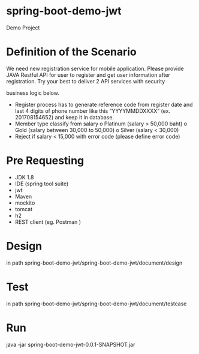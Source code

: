 # spring-boot-demo-jwt

Demo Project

# Definition of the Scenario

We need new registration service for mobile application. Please provide JAVA
Restful API for user to register and get user information after registration. Try
your best to deliver 2 API services with security

business logic below.
- Register process has to generate reference code from register date and
last 4 digits of phone number like this “YYYYMMDDXXXX” (ex.
201708154652) and keep it in database.
- Member type classify from salary
o Platinum (salary > 50,000 baht)
o Gold (salary between 30,000 to 50,000)
o Silver (salary < 30,000)
- Reject if salary < 15,000 with error code (please define error code)

# Pre Requesting

- JDK 1.8
- IDE (spring tool suite)
- jwt
- Maven
- mockito
- tomcat 
- h2
- REST client (eg. Postman )



# Design

in path spring-boot-demo-jwt/spring-boot-demo-jwt/document/design

# Test

in path spring-boot-demo-jwt/spring-boot-demo-jwt/document/testcase

# Run

java -jar spring-boot-demo-jwt-0.0.1-SNAPSHOT.jar

